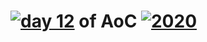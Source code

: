 # [![day 12](12)](https://adventofcode.com/day/12) of AoC [![2020](2020)](https://adventofcode.com/2020)
